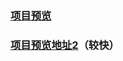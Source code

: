 

### <a href="https://hkaida.github.io/m-sc-mock/">项目预览</a>

### <a href="[https://huang_kai_da.gitee.io/m-sc-mock](https://huang_kai_da.gitee.io/m-sc-mock)">项目预览地址2</a>（较快）